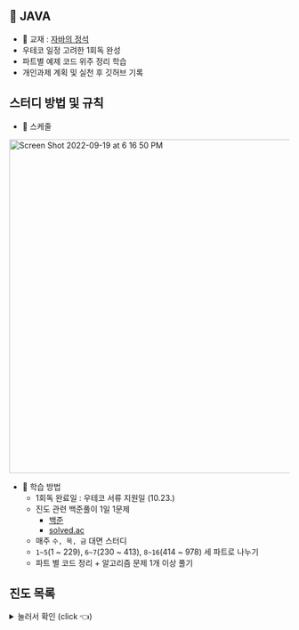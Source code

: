 
## **📌 JAVA**
*  📖 교재 : [자바의 정석](https://m.yes24.com/UsedShopHub/Hub/24259565)
  * 우테코 일정 고려한 1회독 완성
  * 파트별 예제 코드 위주 정리 학습
* 개인과제 계획 및 실천 후 깃허브 기록

## **스터디 방법 및 규칙**

* :calendar: 스케줄

<img width="600" alt="Screen Shot 2022-09-19 at 6 16 50 PM" src="https://user-images.githubusercontent.com/87407504/190987625-a1e69272-4191-4e89-8f53-1197126c0a03.png">


* :book: 학습 방법
  * 1회독 완료일 : 우테코 서류 지원일 (10.23.)
  * 진도 관련 백준풀이 1일 1문제
    *   [백준](https://www.acmicpc.net/step)
    *   [solved.ac](https://solved.ac)
  * 매주 `수, 목, 금` 대면 스터디 
  * `1~5`(1 ~ 229), `6~7`(230 ~ 413), `8~16`(414 ~ 978) 세 파트로 나누기
  * 파트 별 코드 정리 + 알고리즘 문제 1개 이상 풀기
    
## **진도 목록**

<details>
<summary>  눌러서 확인 (click 👈)  </summary>
 
 ![KakaoTalk_Photo_2022-09-21-16-30-33](https://user-images.githubusercontent.com/87407504/191442538-ed0de708-0dcf-48c1-8d3e-856a9b124f3f.jpeg)

</ details>
    
## **스터디 일정('22.09.21. ~ '22.10.25.)**
* 자바의 정석 (Chapter 16)
  * 0주차: 09/21~09/27
    * [09.21]() : ch.01 시작
  * 1주차: 09/28~10/04 
    * [09.27]() : ch.05 까지 완료
    * [09.28]() : ch.06 시작
  * 2주차: 10/05~10/11
    * [10.04]() : ch.07 까지 완료
    * [10.05]() : ch.08 시작
  * 3주차: 10/12~10/18
    * [10.11]() : .
    * [10.12]() : .
  * 4주차: 10/19~10/25
    * [10.18]() : .
    * [10.19]() : .

### 관련 개인 Repository
  * [ejchoi](https://github.com/Ejaeda)
  * [seohyun](https://github.com/Kang-SeoHyun)


